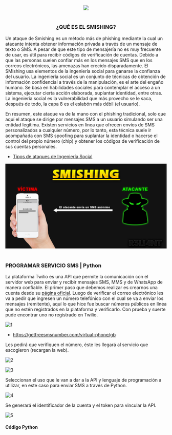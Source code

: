 <p align="center">
  <a href="https://github.com/DenverCoder1/readme-typing-svg"><img src="https://readme-typing-svg.herokuapp.com?color=D1F700&width=352&lines=Ataque+SMishing+con+Python"></a>
</p>

<h1 align="center"></h1>

<h3 align="center">¿QUÉ ES EL SMISHING?</h3>

Un ataque de Smishing es un método más de phishing mediante la cual un atacante intenta obtener información privada a través de un mensaje de texto o SMS. A pesar de que este tipo de mensajería no es muy frecuente de usar, es útil para recibir códigos de verificación de cuentas. Debido a que las personas suelen confiar más en los mensajes SMS que en los correos electrónicos, las amenazas han crecido disparadamente. El SMishing usa elementos de la ingeniería social para ganarse la confianza del usuario. La ingeniería social es un conjunto de técnicas de obtención de información confidencial a través de la manipulación, es el arte del engaño humano. Se basa en habilidades sociales para contemplar el acceso a un sistema, ejecutar cierta acción elaborada, suplantar identidad, entre otras. La ingeniería social es la vulnerabilidad que más provecho se le saca, después de todo, la capa 8 es el eslabón más débil (el usuario).

En resumen, este ataque va de la mano con el phishing tradicional, solo que aquí el ataque se dirige por mensajes SMS a un usuario simulando ser una entidad legítima. Existen servicios en línea que ofrecen envíos de SMS personalizados a cualquier número, por lo tanto, esta técnica suele ir acompañada con SMS spoofing para suplantar la identidad o hacerse el control del propio número (chip) y obtener los códigos de verificación de sus cuentas personales.

- <a href="https://github.com/R3LI4NT/articulos/blob/main/Redes/GNU-Linux/autenticacion.md">Tipos de ataques de Ingeniería Social</a>

<p align="center">
   <img src="https://github.com/R3LI4NT/articulos/blob/main/Pentesting/ING-SOCIAL/img/SMishing.png">
</p>

<h1 align="center"></h1>

### PROGRAMAR SERVICIO SMS | Python

La plataforma Twilio es una API que permite la comunicación con el servidor web para enviar y recibir mensajes SMS, MMS y de WhatsApp de manera confiable. El primer paso que debemos realizar es crearnos una cuenta desde su <a href="https://www.twilio.com/try-twilio">página oficial</a>. Luego de verificar el correo electrónico les va a pedir que ingresen un número telefónico con el cual se va a enviar los mensajes (remitente), aquí lo que hice fue buscar números públicos en línea que no estén registrados en la plataforma y verificarlo. Con prueba y suerte pude encontrar uno no registrado en Twilio.

![1](https://user-images.githubusercontent.com/75953873/209245152-801e62dd-0601-4c25-b823-e34326df98b1.png)

- https://getfreesmsnumber.com/virtual-phone/gb

Les pedirá que verifiquen el número, éste les llegará al servicio que escogieron (recargan la web).

![2](https://user-images.githubusercontent.com/75953873/209245526-6f1ae2e0-269a-4434-85fa-bf7801ba2358.png)

![3](https://user-images.githubusercontent.com/75953873/209245561-4230328d-b16b-4e0f-aa32-881efb5b6fdb.png)

Seleccionan el uso que le van a dar a la API y lenguaje de programación a utilizar, en este caso para enviar SMS a través de Python.

![4](https://user-images.githubusercontent.com/75953873/209245700-062f241c-bc89-4d7d-9fcb-73857ab21da7.png)

Se generará el identificador de la cuenta y el token para vincular la API.

![5](https://user-images.githubusercontent.com/75953873/209471127-d60108a8-5996-49a1-b0ec-41f255cf5fdb.png)

#### Código Python


